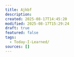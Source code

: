 ```yaml
---
title: Ajkbf
description: 
created: 2025-08-17T14:45:20
modified: 2025-08-17T15:29:24
draft: true
featured: false
tags:
  - Today-I-Learned/
sources: []
---
```


